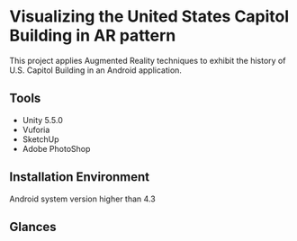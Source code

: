 # Visualizing the United States Capitol Building in AR pattern
This project applies Augmented Reality techniques to exhibit the history of U.S. Capitol Building in an Android application.
## Tools 
* Unity 5.5.0
* Vuforia
* SketchUp
* Adobe PhotoShop
## Installation Environment
Android system version higher than 4.3
## Glances
